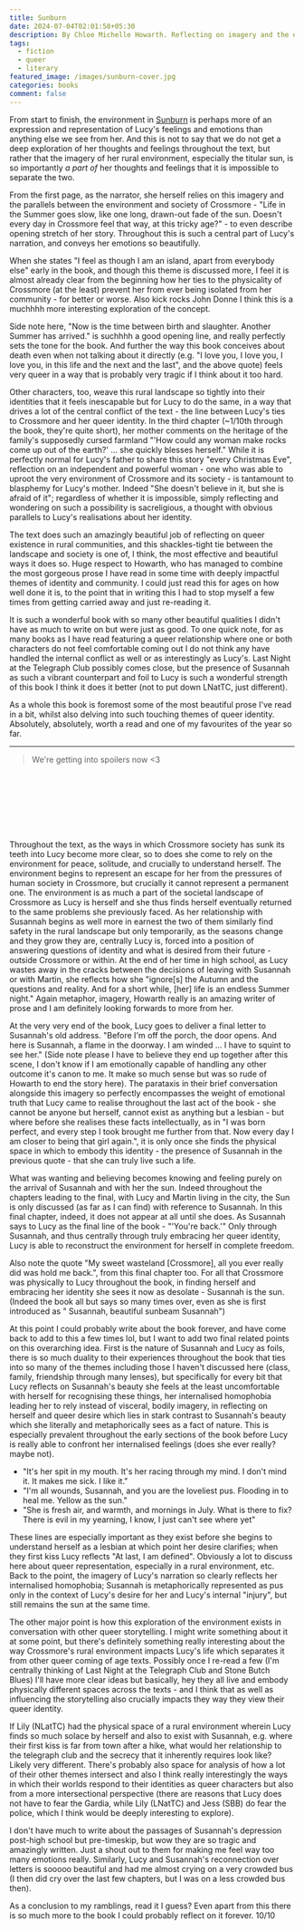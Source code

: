 ```yaml
---
title: Sunburn
date: 2024-07-04T02:01:58+05:30
description: By Chloe Michelle Howarth. Reflecting on imagery and the environment in queer literature. Blisteringly beautiful.
tags:
  - fiction
  - queer
  - literary
featured_image: /images/sunburn-cover.jpg
categories: books
comment: false
---
```


From start to finish, the environment in [Sunburn](https://www.chloemichellehowarth.com) is perhaps more of an expression and representation of Lucy's feelings and emotions than anything else we see from her. And this is not to say that we do not get a deep exploration of her thoughts and feelings throughout the text, but rather that the imagery of her rural environment, especially the titular sun, is so importantly *a part of* her thoughts and feelings that it is impossible to separate the two.

From the first page, as the narrator, she herself relies on this imagery and the parallels between the environment and society of Crossmore - "Life in the Summer goes slow, like one long, drawn-out fade of the sun. Doesn't every day in Crossmore feel that way, at this tricky age?" - to even describe opening stretch of her story. Throughout this is such a central part of Lucy's narration, and conveys her emotions so beautifully.

When she states "I feel as though I am an island, apart from everybody else" early in the book, and though this theme is discussed more, I feel it is almost already clear from the beginning how her ties to the physicality of Crossmore (at the least) prevent her from ever being isolated from her community - for better or worse. Also kick rocks John Donne I think this is a muchhhh more interesting exploration of the concept.

Side note here, "Now is the time between birth and slaughter. Another Summer has arrived." is suchhhh a good opening line, and really perfectly sets the tone for the book. And further the way this book conceives about death even when not talking about it directly (e.g. "I love you, I love you, I love you, in this life and the next and the last", and the above quote) feels very queer in a way that is probably very tragic if I think about it too hard.

Other characters, too, weave this rural landscape so tightly into their identities that it feels inescapable but for Lucy to do the same, in a way that drives a lot of the central conflict of the text - the line between Lucy's ties to Crossmore and her queer identity. In the third chapter (~1/10th through the book, they're quite short), her mother comments on the heritage of the family's supposedly cursed farmland "'How could any woman make rocks come up out of the earth?' ... she quickly blesses herself." While it is perfectly normal for Lucy's father to share this story "every Christmas Eve", reflection on an independent and powerful woman - one who was able to uproot the very environment of Crossmore and its society - is tantamount to blasphemy for Lucy's mother. Indeed "She doesn't believe in it, but she is afraid of it"; regardless of whether it is impossible, simply reflecting and wondering on such a possibility is sacreligious, a thought with obvious parallels to Lucy's realisations about her identity.

The text does such an amazingly beautiful job of reflecting on queer existence in rural communities, and this shackles-tight tie between the landscape and society is one of, I think, the most effective and beautiful ways it does so. Huge respect to Howarth, who has managed to combine the most gorgeous prose I have read in some time with deeply impactful themes of identity and community. I could just read this for ages on how well done it is, to the point that in writing this I had to stop myself a few times from getting carried away and just re-reading it. 

It is such a wonderful book with so many other beautiful qualities I didn't have as much to write on but were just as good. To one quick note, for as many books as I have read featuring a queer relationship where one or both characters do not feel comfortable coming out I do not think any have handled the internal conflict as well or as interestingly as Lucy's. Last Night at the Telegraph Club possibly comes close, but the presence of Susannah as such a vibrant counterpart and foil to Lucy is such a wonderful strength of this book I think it does it better (not to put down LNatTC, just different).

As a whole this book is foremost some of the most beautiful prose I've read in a bit, whilst also delving into such touching themes of queer identity. Absolutely, absolutely, worth a read and one of my favourites of the year so far.

---
> We're getting into spoilers now <3

\
\
\
\
\
\
\
Throughout the text, as the ways in which Crossmore society has sunk its teeth into Lucy become more clear, so to does she come to rely on the environment for peace, solitude, and crucially to understand herself. The environment begins to represent an escape for her from the pressures of human society in Crossmore, but crucially it cannot represent a permanent one. The environment is as much a part of the societal landscape of Crossmore as Lucy is herself and she thus finds herself eventually returned to the same problems she previously faced. As her relationship with Susannah begins as well more in earnest the two of them similarly find safety in the rural landscape but only temporarily, as the seasons change and they grow they are, centrally Lucy is, forced into a position of answering questions of identity and what is desired from their future - outside Crossmore or within. At the end of her time in high school, as Lucy wastes away in the cracks between the decisions of leaving with Susannah or with Martin, she reflects how she "ignore[s] the Autumn and the questions and reality. And for a short while, [her] life is an endless Summer night." Again metaphor, imagery, Howarth really is an amazing writer of prose and I am definitely looking forwards to more from her.

At the very very end of the book, Lucy goes to deliver a final letter to Susannah's old address. "Before I'm off the porch, the door opens. And here is Susannah, a flame in the doorway. I am winded … I have to squint to see her." (Side note please I have to believe they end up together after this scene, I don't know if I am emotionally capable of handling any other outcome it's canon to me. It make so much sense but was so rude of Howarth to end the story here). The parataxis in their brief conversation alongside this imagery so perfectly encompasses the weight of emotional truth that Lucy came to realise throughout the last act of the book - she cannot be anyone but herself, cannot exist as anything but a lesbian - but where before she realises these facts intellectually, as in "I was born perfect, and every step I took brought me further from that. Now every day I am closer to being that girl again.", it is only once she finds the physical space in which to embody this identity - the presence of Susannah in the previous quote - that she can truly live such a life.

What was wanting and believing becomes knowing and feeling purely on the arrival of Susannah and with her the sun. Indeed throughout the chapters leading to the final, with Lucy and Martin living in the city, the Sun is only discussed (as far as I can find) with reference to Susannah. In this final chapter, indeed, it does not appear at all until she does. As Susannah says to Lucy as the final line of the book - "'You're back.'" Only through Susannah, and thus centrally through truly embracing her queer identity, Lucy is able to reconstruct the environment for herself in complete freedom.

Also note the quote "My sweet wasteland [Crossmore], all you ever really did was hold me back.", from this final chapter too. For all that Crossmore was physically to Lucy throughout the book, in finding herself and embracing her identity she sees it now as desolate - Susannah is the sun. (Indeed the book all but says so many times over, even as she is first introduced as " Susannah, beautiful sunbeam Susannah")

At this point I could probably write about the book forever, and have come back to add to this a few times lol, but I want to add two final related points on this overarching idea. First is the nature of Susannah and Lucy as foils, there is so much duality to their experiences throughout the book that ties into so many of the themes including those I haven't discussed here (class, family, friendship through many lenses), but specifically for every bit that Lucy reflects on Susannah's beauty she feels at the least uncomfortable with herself for recognising these things, her internalised homophobia leading her to rely instead of visceral, bodily imagery, in reflecting on herself and queer desire which lies in stark contrast to Susannah's beauty which she literally and metaphorically sees as a fact of nature. This is especially prevalent throughout the early sections of the book before Lucy is really able to confront her internalised feelings (does she ever really? maybe not). 
 - "It's her spit in my mouth. It's her racing through my mind. I don't mind it. It makes me sick. I like it."
 - "I'm all wounds, Susannah, and you are the loveliest pus. Flooding in to heal me. Yellow as the sun."
 - "She is fresh air, and warmth, and mornings in July. What is there to fix? There is evil in my yearning, I know, I just can't see where yet"

These lines are especially important as they exist before she begins to understand herself as a lesbian at which point her desire clarifies; when they first kiss Lucy reflects "At last, I am defined". Obviously a lot to discuss here about queer representation, especially in a rural environment, etc. Back to the point, the imagery of Lucy's narration so clearly reflects her internalised homophobia; Susannah is metaphorically represented as pus only in the context of Lucy's desire for her and Lucy's internal "injury", but still remains the sun at the same time.

The other major point is how this exploration of the environment exists in conversation with other queer storytelling. I might write something about it at some point, but there's definitely something really interesting about the way Crossmore's rural environment impacts Lucy's life which separates it from other queer coming of age texts. Possibly once I re-read a few (I'm centrally thinking of Last Night at the Telegraph Club and Stone Butch Blues) I'll have more clear ideas but basically, hey they all live and embody physically different spaces across the texts - and I think that as well as influencing the storytelling also crucially impacts they way they view their queer identity. 

If Lily (NLatTC) had the physical space of a rural environment wherein Lucy finds so much solace by herself and also to exist with Susannah, e.g. where their first kiss is far from town after a hike, what would her relationship to the telegraph club and the secrecy that it inherently requires look like? Likely very different. There's probably also space for analysis of how a lot of their other themes intersect and also I think really interestingly the ways in which their worlds respond to their identities as queer characters but also from a more intersectional perspective (there are reasons that Lucy does not have to fear the Gardia, while Lily (LNatTC) and Jess (SBB) do fear the police, which I think would be deeply interesting to explore).

I don't have much to write about the passages of Susannah's depression post-high school but pre-timeskip, but wow they are so tragic and amazingly written. Just a shout out to them for making me feel way too many emotions really. Similarly, Lucy and Susannah's reconnection over letters is sooooo beautiful and had me almost crying on a very crowded bus (I then did cry over the last few chapters, but I was on a less crowded bus then).

As a conclusion to my ramblings, read it I guess? Even apart from this there is so much more to the book I could probably reflect on it forever. 10/10

